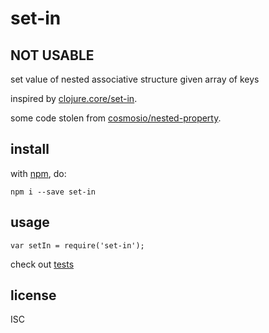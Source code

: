 # set-in

## NOT USABLE

set value of nested associative structure given array of keys

inspired by [clojure.core/set-in](http://clojuredocs.org/clojure_core/1.2.0/clojure.core/set-in).

some code stolen from [cosmosio/nested-property](https://github.com/cosmosio/nested-property).

## install

with [npm](http://npmjs.org), do:

```
npm i --save set-in
```

## usage

```
var setIn = require('set-in');
```

check out [tests](https://github.com/openappjs/set-in/blob/master/test/index.js)

## license

ISC
